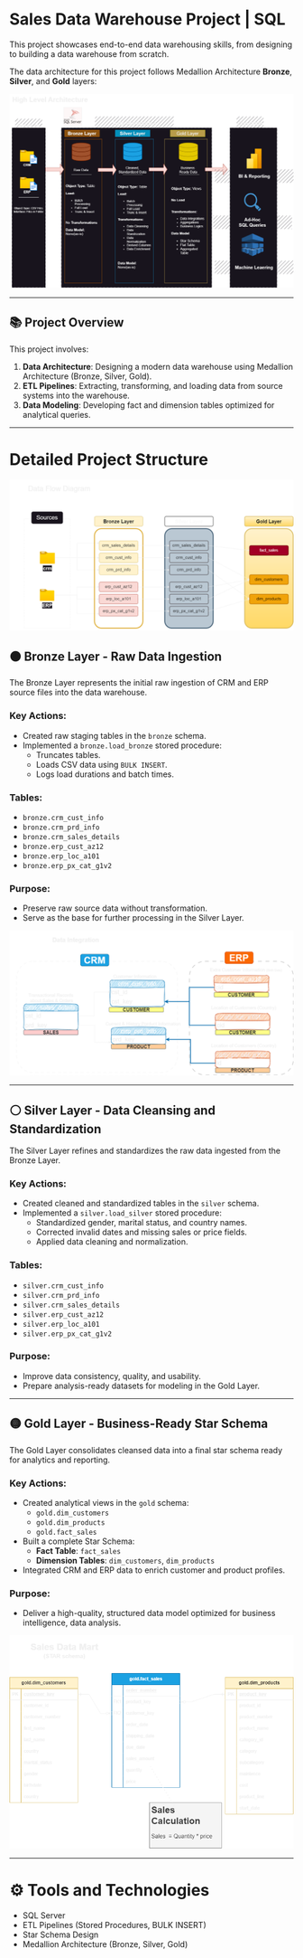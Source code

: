 # Sales Data Warehouse Project | SQL
This project showcases end-to-end data warehousing skills, from designing to building a data warehouse from scratch.


The data architecture for this project follows Medallion Architecture **Bronze**, **Silver**, and **Gold** layers:

![Data Architecture](docs/Data%20Warehouse%20Architecture%20.png)


---

## 📚 Project Overview

This project involves:
1. **Data Architecture**: Designing a modern data warehouse using Medallion Architecture (Bronze, Silver, Gold).
2. **ETL Pipelines**: Extracting, transforming, and loading data from source systems into the warehouse.
3. **Data Modeling**: Developing fact and dimension tables optimized for analytical queries.

---

# Detailed Project Structure

![data_flow](docs/data_flow_diagram.png)

## 🟤 Bronze Layer - Raw Data Ingestion

The Bronze Layer represents the initial raw ingestion of CRM and ERP source files into the data warehouse.

### Key Actions:
- Created raw staging tables in the `bronze` schema.
- Implemented a `bronze.load_bronze` stored procedure:
  - Truncates tables.
  - Loads CSV data using `BULK INSERT`.
  - Logs load durations and batch times.

### Tables:
- `bronze.crm_cust_info`
- `bronze.crm_prd_info`
- `bronze.crm_sales_details`
- `bronze.erp_cust_az12`
- `bronze.erp_loc_a101`
- `bronze.erp_px_cat_g1v2`

### Purpose:
- Preserve raw source data without transformation.
- Serve as the base for further processing in the Silver Layer.

![data_integration](docs/data_integration.png)

---

## ⚪ Silver Layer - Data Cleansing and Standardization

The Silver Layer refines and standardizes the raw data ingested from the Bronze Layer.

### Key Actions:
- Created cleaned and standardized tables in the `silver` schema.
- Implemented a `silver.load_silver` stored procedure:
  - Standardized gender, marital status, and country names.
  - Corrected invalid dates and missing sales or price fields.
  - Applied data cleaning and normalization.

### Tables:
- `silver.crm_cust_info`
- `silver.crm_prd_info`
- `silver.crm_sales_details`
- `silver.erp_cust_az12`
- `silver.erp_loc_a101`
- `silver.erp_px_cat_g1v2`

### Purpose:
- Improve data consistency, quality, and usability.
- Prepare analysis-ready datasets for modeling in the Gold Layer.


---

## 🟡 Gold Layer - Business-Ready Star Schema

The Gold Layer consolidates cleansed data into a final star schema ready for analytics and reporting.

### Key Actions:
- Created analytical views in the `gold` schema:
  - `gold.dim_customers`
  - `gold.dim_products`
  - `gold.fact_sales`
- Built a complete Star Schema:
  - **Fact Table**: `fact_sales`
  - **Dimension Tables**: `dim_customers`, `dim_products`
- Integrated CRM and ERP data to enrich customer and product profiles.

### Purpose:
- Deliver a high-quality, structured data model optimized for business intelligence, data analysis.

![data_model](docs/data_model.png)

---

# ⚙️ Tools and Technologies

- SQL Server
- ETL Pipelines (Stored Procedures, BULK INSERT)
- Star Schema Design
- Medallion Architecture (Bronze, Silver, Gold)

